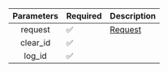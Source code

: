 | Parameters | Required           | Description           |
|:----------:|--------------------|-----------------------|
|  request   | :white_check_mark: | [Request](Request.md) |
|  clear_id  | :white_check_mark: |                       |
|   log_id   | :white_check_mark: |                       |